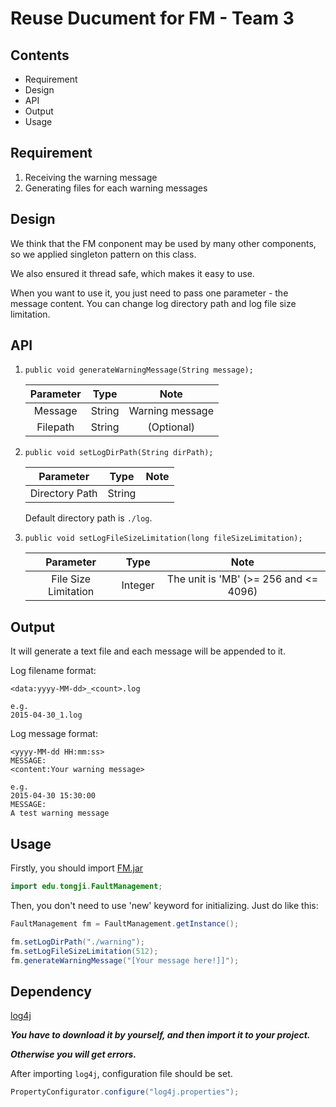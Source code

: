 Reuse Ducument for FM - Team 3
==============================

## Contents

- Requirement
- Design
- API
- Output
- Usage

## Requirement

1. Receiving the warning message
2. Generating files for each warning messages

## Design

We think that the FM conponent may be used by many other components, so we applied singleton pattern on this class.

We also ensured it thread safe, which makes it easy to use.

When you want to use it, you just need to pass one parameter - the message content. You can change log directory path and log file size limitation.

## API

1. `public void generateWarningMessage(String message);`

    | Parameter | Type | Note |
    | :------:| :------: | :------: |
    | Message | String | Warning message |
    | Filepath | String | (Optional) |

2. `public void setLogDirPath(String dirPath);`

    | Parameter | Type | Note |
    | :------:| :------: | :------: |
    | Directory Path | String |  |

    Default directory path is `./log`.

3. `public void setLogFileSizeLimitation(long fileSizeLimitation);`

    | Parameter | Type | Note |
    | :------:| :------: | :------: |
    | File Size Limitation | Integer | The unit is 'MB' (>= 256 and <= 4096) |

## Output

It will generate a text file and each message will be appended to it.

Log filename format:

```
<data:yyyy-MM-dd>_<count>.log

e.g.
2015-04-30_1.log
```

Log message format:

```
<yyyy-MM-dd HH:mm:ss>
MESSAGE:
<content:Your warning message>

e.g.
2015-04-30 15:30:00
MESSAGE:
A test warning message

```

## Usage

Firstly, you should import [FM.jar](https://github.com/TJSoftwareReuse/2012T03/releases/download/v1.1/FM.jar)

```java
import edu.tongji.FaultManagement;
```

Then, you don't need to use 'new' keyword for initializing. Just do like this:

```java
FaultManagement fm = FaultManagement.getInstance();

fm.setLogDirPath("./warning");
fm.setLogFileSizeLimitation(512);
fm.generateWarningMessage("[Your message here!]]");
```

## Dependency

[log4j](https://github.com/apache/log4j)

___You have to download it by yourself, and then import it to your project.___

___Otherwise you will get errors.___

After importing `log4j`, configuration file should be set.

```java
PropertyConfigurator.configure("log4j.properties");
```
